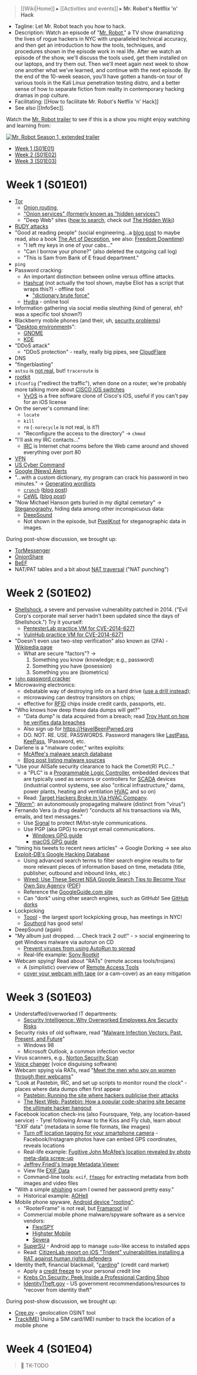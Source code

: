> [[Wiki|Home]] ▸ [[Activities and events]] ▸ **Mr. Robot's Netflix 'n' Hack**

* Tagline: Let Mr. Robot teach you how to hack.
* Description: Watch an episode of "[Mr. Robot](http://www.imdb.com/title/tt4158110/)," a TV show dramatizing the lives of rogue hackers in NYC with unparalleled technical accuracy, and then get an introduction to how the tools, techniques, and procedures shown in the episode work in real life. After we watch an episode of the show, we'll discuss the tools used, get them installed on our laptops, and try them out. Then we'll meet again next week to show one another what we've learned, and continue with the next episode. By the end of the 10-week season, you'll have gotten a hands-on tour of various tools in the Kali Linux penetration testing distro, and a better sense of how to separate fiction from reality in contemporary hacking dramas in pop culture.
* Facilitating: [[How to facilitate Mr. Robot's Netflix 'n' Hack]]
* See also [[InfoSec]].

Watch the [Mr. Robot trailer](http://www.youtube.com/watch?v=U94litUpZuc) to see if this is a show you might enjoy watching and learning from:

[![Mr. Robot Season 1, extended trailer](http://img.youtube.com/vi/U94litUpZuc/0.jpg)](http://www.youtube.com/watch?v=U94litUpZuc)

* [Week 1 (S01E01)](#week-1-s01e01)
* [Week 2 (S01E02)](#week-2-s01e02)
* [Week 3 (S01E03)](#week-3-s01e03)

# Week 1 (S01E01)

* [Tor](https://torproject.org/)
  * [Onion routing](https://en.wikipedia.org/wiki/Onion_routing),
  * ["Onion services" (formerly known as "hidden services")](https://www.torproject.org/docs/hidden-services.html.en)
  * "Deep Web" sites ([how to search](http://deep-web.org/how-to-research/deep-web-search-engines/), check out [The Hidden Wiki](https://thehiddenwiki.org/))
* [RUDY attacks](https://en.wikipedia.org/wiki/Denial-of-service_attack#R-U-Dead-Yet.3F_.28RUDY.29)
* "Good at reading people" (social engineering…a [blog post](https://web.archive.org/web/20020125012547/http://www.securityfocus.com/cgi-bin/infocus.pl?id=1527) to maybe read, also a book [The Art of Deception](http://sbisc.ut.ac.ir/wp-content/uploads/2015/10/mitnick.pdf), see also: [Freedom Downtime](https://www.youtube.com/watch?v=qMzRRVgEuWc))
  * "I left my keys in one of your cabs…"
  * "Can I borrow your phone?" (also deleted the outgoing call log)
  * "This is Sam from Bank of E fraud department."
* `ping`
* Password cracking:
  * An important distinction between online versus offline attacks.
  * [Hashcat](https://hashcat.net/hashcat/) (not actually the tool shown, maybe Eliot has a script that wraps this?) - offline tool
    * ["dictionary brute force"](https://hashcat.net/wiki/doku.php?id=dictionary_attack)
  * [Hydra](http://sectools.org/tool/hydra/) - online tool
* Information gathering via social media sleuthing (kind of general, eh? was a specific tool shown?)
* Blackberry mobile phones (and their, uh, [security problems](https://motherboard.vice.com/read/rcmp-blackberry-project-clemenza-global-encryption-key-canada))
* "[Desktop environment](https://en.wikipedia.org/wiki/Desktop_environment)s":
  * [GNOME](https://www.gnome.org/)
  * [KDE](https://www.kde.org/)
* "DDoS attack"
  * "DDoS protection" - really, really big pipes, see [CloudFlare](https://www.cloudflare.com/ddos/)
* DNS
* "fingerblasting"
* `astsu` is [not real](https://www.leaseweb.com/labs/2015/09/linux-commands-astu-and-astsu-in-mr-robot/), but! `traceroute` is
* [rootkit](https://en.wikipedia.org/wiki/Rootkit)
* `ifconfig` ("redirect the traffic"), when done on a router, we're probably more talking more about [CISCO iOS switches](https://en.wikipedia.org/wiki/Cisco_IOS)
  * [VyOS](https://vyos.io/) is a free software clone of Cisco's iOS, useful if you can't pay for an iOS license
* On the server's command line:
  * `locate`
  * `kill`
  * `rm` (`-norecycle` is not real, is it?)
  * "Reconfigure the access to the directory" -> `chmod`
* "I'll ask my IRC contacts…"
  * [IRC](http://www.irchelp.org/) is Internet chat rooms before the Web came around and shoved everything over port 80
* [VPN](https://en.wikipedia.org/wiki/Virtual_private_network)
* [US Cyber Command](https://en.wikipedia.org/wiki/United_States_Cyber_Command)
* [Google (News) Alerts](https://www.google.com/alerts)
* "…with a custom dictionary, my program can crack his password in two minutes." -> [Generating wordlists](https://netsec.ws/?p=457)
  * [`crunch`](http://tools.kali.org/password-attacks/crunch) ([blog post](https://pentestlab.wordpress.com/2012/07/12/creating-wordlists-with-crunch/))
  * [CeWL](https://digi.ninja/projects/cewl.php) ([blog post](http://www.drchaos.com/creating-custom-dictionary-files-using-cewl/))
* "Now Michael Hanson gets buried in my digital cemetary" -> [Steganography](https://en.wikipedia.org/wiki/Steganography), hiding data among other inconspicuous data:
  * [DeepSound](http://jpinsoft.net/deepsound/)
  * Not shown in the episode, but [PixelKnot](https://guardianproject.info/apps/pixelknot/) for steganographic data in images.

During post-show discussion, we brought up:

* [TorMessenger](https://blog.torproject.org/blog/tor-messenger-beta-chat-over-tor-easily)
* [OnionShare](https://onionshare.org/)
* [BeEF](http://beefproject.com/)
* NAT/PAT tables and a bit about [NAT traversal](https://en.wikipedia.org/wiki/NAT_traversal) ("NAT punching")

## 

# Week 2 (S01E02)

* [Shellshock](https://en.wikipedia.org/wiki/Shellshock_(software_bug)), a severe and pervasive vulnerability patched in 2014. ("Evil Corp's corporate mail server hadn't been updated since the days of Shellshock.") Try it yourself:
  * [PentesterLab practice VM for CVE-2014-6271](https://pentesterlab.com/exercises/cve-2014-6271)
  * [VulnHub practice VM for CVE-2014-6271](https://www.vulnhub.com/entry/pentester-lab-cve-2014-6271-shellshock,104/)
* "Doesn't even use two-step verification" also known as (2FA) - [Wikipedia page](https://en.wikipedia.org/wiki/Multi-factor_authentication)
  * What are secure "factors"? ->
    1. Something you know (knowledge; e.g., password)
    1. Something you have (posession)
    1. Something you are (biometrics)
* [`john` password cracker](http://www.openwall.com/john/)
* Microwaving electronics:
  * debatable way of destroying info on a hard drive ([use a drill instead](https://www.theguardian.com/uk-news/2014/jan/31/footage-released-guardian-editors-snowden-hard-drives-gchq));
  * microwaving can destroy transistors on chips;
  * effective for [RFID](https://en.wikipedia.org/wiki/Radio-frequency_identification) chips inside credit cards, passports, etc.
* "Who knows how deep these data dumps will get?"
  * "Data dump" is data acquired from a breach; read [Troy Hunt on how he verifies data breaches](https://www.troyhunt.com/heres-how-i-verify-data-breaches/)
  * Also sign up for https://HaveIBeenPwned.org
  * DO. NOT. RE. USE. PASSWORDS. Password managers like [LastPass](http://lastpass.com/), [KeePass](http://keepass.info/), 1Password, etc.
* Darlene is a "malware coder," writes exploits:
  * [McAffee's malware search database](http://www.mcafee.com/threat-intelligence/malware/latest.aspx)
  * [Blog post listing malware sources](https://zeltser.com/malware-sample-sources/)
* "Use your AllSafe security clearance to hack the Comet(R) PLC…"
  * a "PLC" is a [Programmable Logic Controller](https://en.wikipedia.org/wiki/Programmable_logic_controller), embedded devices that are typically used as sensors or controllers for [SCADA](https://en.wikipedia.org/wiki/SCADA) devices (industrial control systems, see also "critical infrastructure," dams, power plants, heating and ventilation [HVAC](https://en.wikipedia.org/wiki/HVAC) and so on)
  * Read: [Target Hackers Broke in Via HVAC Company](http://krebsonsecurity.com/2014/02/target-hackers-broke-in-via-hvac-company/).
* ["Worm"](https://en.wikipedia.org/wiki/Computer_worm): an autonomously propagating malware (distinct from "virus")
* Fernando Vera (a drug dealer) "conducts all his transactions via IMs, emails, and text messages."
  * Use [Signal](https://whispersystems.org/) to protect IM/txt-style communications.
  * Use PGP (aka GPG) to encrypt email communications.
    * [Windows GPG guide](https://ssd.eff.org/en/module/how-use-pgp-windows)
    * [macOS GPG guide](https://ssd.eff.org/en/module/how-use-pgp-mac-os-x)
* "timing his tweets to recent news articles" -> Google Dorking -> see also [Exploit-DB's Google Hacking Database](https://www.exploit-db.com/google-hacking-database/)
  * Using advanced search terms to filter search engine results to far more relevant pieces of information based on time, metadata (title, publisher, outbound and inbound links, etc.)
  * [Wired: Use These Secret NSA Google Search Tips to Become Your Own Spy Agency](https://www.wired.com/2013/05/nsa-manual-on-hacking-internet/) ([PDF](https://commons.wikimedia.org/wiki/File:Untangling_the_Web.pdf))
  * Reference the [GoogleGuide.com site](http://www.googleguide.com/advanced_operators_reference.html)
  * Can "dork" using other search engines, such as GitHub! See [GitHub dorks](https://github.com/techgaun/github-dorks)
* Lockpicking
  * [Toool](http://toool.us/meetings.html) - the largest sport lockpicking group, has meetings in NYC!
  * [Southord](https://www.southord.com/) has good sets!
* DeepSound (again)
* "My album just dropped. … Check track 2 out!" - > social engineering to get Windows malware via autorun on CD
  * [Prevent viruses from using AutoRun to spread](https://support.symantec.com/en_US/article.TECH104447.html)
  * Real-life example: [Sony Rootkit](https://archive.wired.com/politics/security/news/2005/11/69573?currentPage=all)
* Webcam spying! Read about "RATs" (remote access tools/trojans)
  * A (simplistic) overview of [Remote Access Tools](http://resources.infosecinstitute.com/remote-access-tool/)
  * [cover your webcam with tape](https://www.theguardian.com/world/2016/jun/06/surveillance-camera-laptop-smartphone-cover-tape) (or a cam-cover) as an easy mitigation

# Week 3 (S01E03)

* Understaffed/overworked IT departments:
  * [Security Intelligence: Why Overworked Employees Are Security Risks](https://securityintelligence.com/security-risk-staffing-it-teams-overworked-employees/)
* Security risks of old software, read "[Malware Infection Vectors: Past, Present, and Future](https://www.symantec.com/connect/articles/malware-infection-vectors-past-present-and-future)"
  * Windows 98
  * Microsoft Outlook, a common infection vector
* Virus scanners, e.g., [Norton Security Scan](https://security.symantec.com/nss/getnss.aspx?langid=ie&venid=sym)
* [Voice changer](https://en.wikipedia.org/wiki/Voice_changer) (voice disguising software)
* Webcam spying via RATs, read "[Meet the men who spy on women through their webcams](http://arstechnica.com/tech-policy/2013/03/rat-breeders-meet-the-men-who-spy-on-women-through-their-webcams/)"
* "Look at Pastebin, IRC, and set up scripts to monitor round the clock" - places where data dumps often first appear
  * [Pastebin: Running the site where hackers publicise their attacks](http://www.bbc.com/news/technology-17524822)
  * [The Next Web: Pastebin: How a popular code-sharing site became the ultimate hacker hangout](http://thenextweb.com/socialmedia/2011/06/05/pastebin-how-a-popular-code-sharing-site-became-the-ultimate-hacker-hangout/)
* Facebook location check-ins (also Foursquare, Yelp, any location-based service) - Tyrel following Anwar to the Kiss and Fly club, learn about "EXIF data" (metadata in some file formats, like images)
  * [Turn off location tagging for your smartphone camera](https://www.wired.com/2013/07/tip-smartphone-camera-gps/) - Facebook/Instagram photos have can embed GPS coordinates, reveals locations
  * Real-life example: [Fugitive John McAfee’s location revealed by photo meta-data screw-up](https://nakedsecurity.sophos.com/2012/12/03/john-mcafee-location-exif/)
  * [Jeffrey Friedl's Image Metadata Viewer](http://regex.info/exif.cgi/exif.cgi)
  * View file [EXIF Data](http://exifdata.com/)
  * Command-line tools: `exif`, [`ffmpeg`](https://ffmpeg.org/) for extracting metadata from both images and video files
* "With a simple [phishing](https://en.wikipedia.org/wiki/Phishing) scam I owned her password pretty easy."
  * Historical example: [AOHell](https://en.wikipedia.org/wiki/AOHell)
* Mobile phone spyware, [Android device "rooting"](https://lifehacker.com/5789397/the-always-up-to-date-guide-to-rooting-any-android-phone):
  * "RooterFrame" is not real, but [Framaroot](http://framaroot.net/?scn=2) is!
  * Commercial mobile phone malware/spyware software as a service vendors:
    * [FlexiSPY](https://www.flexispy.com/)
    * [Highster Mobile](http://highstermobile.com/)
    * [Spyera](https://spyera.com/)
  * [SuperSU](http://www.supersu.com/) - Android app to manage `sudo`-like access to installed apps
  * Read: [CitizenLab report on iOS "Trident" vulnerabilities installing a RAT against human rights defenders](https://citizenlab.org/2016/08/million-dollar-dissident-iphone-zero-day-nso-group-uae/)
* Identity theft, financial blackmail, "[carding](https://en.wikipedia.org/wiki/Carding_(fraud))" (credit card market)
  * Apply a [credit freeze](https://en.wikipedia.org/wiki/Credit_freeze) to your personal credit line
  * [Krebs On Security: Peek Inside a Professional Carding Shop](https://krebsonsecurity.com/2014/06/peek-inside-a-professional-carding-shop/)
  * [IdentityTheft.gov](https://www.identitytheft.gov/) - US government recommendations/resources to "recover from identity theft"

During post-show discussion, we brought up:

* [Cree.py](http://www.geocreepy.com/) - geolocation OSINT tool
* [TrackIMEI](http://www.trackimei.com/) Using a SIM card/IMEI number to track the location of a mobile phone


# Week 4 (S01E04)

> 🚧 TK-TODO